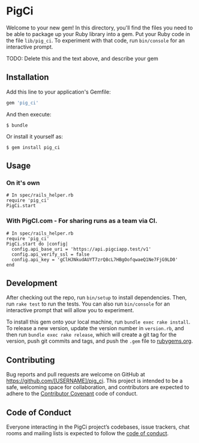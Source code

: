 # PigCi

Welcome to your new gem! In this directory, you'll find the files you need to be able to package up your Ruby library into a gem. Put your Ruby code in the file `lib/pig_ci`. To experiment with that code, run `bin/console` for an interactive prompt.

TODO: Delete this and the text above, and describe your gem

## Installation

Add this line to your application's Gemfile:

```ruby
gem 'pig_ci'
```

And then execute:

    $ bundle

Or install it yourself as:

    $ gem install pig_ci

## Usage

### On it's own

    # In spec/rails_helper.rb
    require 'pig_ci'
    PigCi.start

### With PigCI.com - For sharing runs as a team via CI.

    # In spec/rails_helper.rb
    require 'pig_ci'
    PigCi.start do |config|
      config.api_base_uri = 'https://api.pigciapp.test/v1'
      config.api_verify_ssl = false
      config.api_key = 'gClHJNkudAUYT7zrQ8cL7HBgOofqwaeQ1Ne7FjG9LD0'
    end

## Development

After checking out the repo, run `bin/setup` to install dependencies. Then, run `rake test` to run the tests. You can also run `bin/console` for an interactive prompt that will allow you to experiment.

To install this gem onto your local machine, run `bundle exec rake install`. To release a new version, update the version number in `version.rb`, and then run `bundle exec rake release`, which will create a git tag for the version, push git commits and tags, and push the `.gem` file to [rubygems.org](https://rubygems.org).

## Contributing

Bug reports and pull requests are welcome on GitHub at https://github.com/[USERNAME]/pig_ci. This project is intended to be a safe, welcoming space for collaboration, and contributors are expected to adhere to the [Contributor Covenant](http://contributor-covenant.org) code of conduct.

## Code of Conduct

Everyone interacting in the PigCi project’s codebases, issue trackers, chat rooms and mailing lists is expected to follow the [code of conduct](https://github.com/[USERNAME]/pig_ci/blob/master/CODE_OF_CONDUCT.md).
